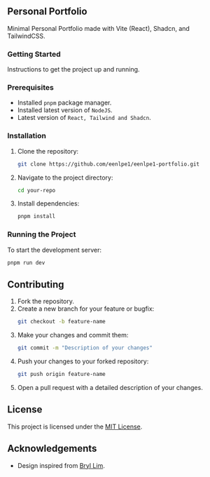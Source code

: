 ## Personal Portfolio

Minimal Personal Portfolio made with Vite (React), Shadcn, and TailwindCSS.

### Getting Started

Instructions to get the project up and running.

### Prerequisites

- Installed ```pnpm``` package manager.
- Installed latest version of ```NodeJS```.
- Latest version of ```React, Tailwind and Shadcn```.

### Installation

1. Clone the repository:
    ```sh
    git clone https://github.com/eenlpe1/eenlpe1-portfolio.git
    ```
2. Navigate to the project directory:
    ```sh
    cd your-repo
    ```
3. Install dependencies:
    ```sh
    pnpm install
    ```

### Running the Project

To start the development server:
```sh
pnpm run dev
```

## Contributing

1. Fork the repository.
2. Create a new branch for your feature or bugfix:
    ```sh
    git checkout -b feature-name
    ```
3. Make your changes and commit them:
    ```sh
    git commit -m "Description of your changes"
    ```
4. Push your changes to your forked repository:
    ```sh
    git push origin feature-name
    ```
5. Open a pull request with a detailed description of your changes.

## License

This project is licensed under the [MIT License](https://github.com/eenlpe1/eenlpe1-portfolio?tab=MIT-1-ov-file).

## Acknowledgements

- Design inspired from [Bryl Lim](https://bryllim.com/).
